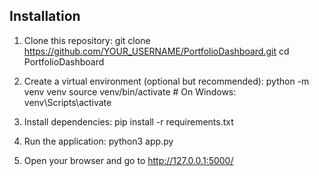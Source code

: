 ## Installation

1. Clone this repository:
git clone https://github.com/YOUR_USERNAME/PortfolioDashboard.git cd PortfolioDashboard

2. Create a virtual environment (optional but recommended):
python -m venv venv source venv/bin/activate # On Windows: venv\Scripts\activate

3. Install dependencies:
pip install -r requirements.txt

4. Run the application:
python3 app.py

5. Open your browser and go to http://127.0.0.1:5000/